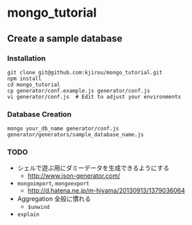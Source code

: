 mongo_tutorial
==============


## Create a sample database

### Installation

```
git clone git@github.com:kjirou/mongo_tutorial.git
npm install
cd mongo_tutorial
cp generator/conf.example.js generator/conf.js
vi generator/conf.js  # Edit to adjust your environments
```

### Database Creation

```
mongo your_db_name generator/conf.js generator/generators/sample_database_name.js
```


### TODO

- シェルで遊ぶ用にダミーデータを生成できるようにする
  - http://www.json-generator.com/
- `mongoimport`, `mongoexport`
  - http://d.hatena.ne.jp/m-hiyama/20130913/1379036064
- Aggregation 全般に慣れる
  - `$unwind`
- `explain`
